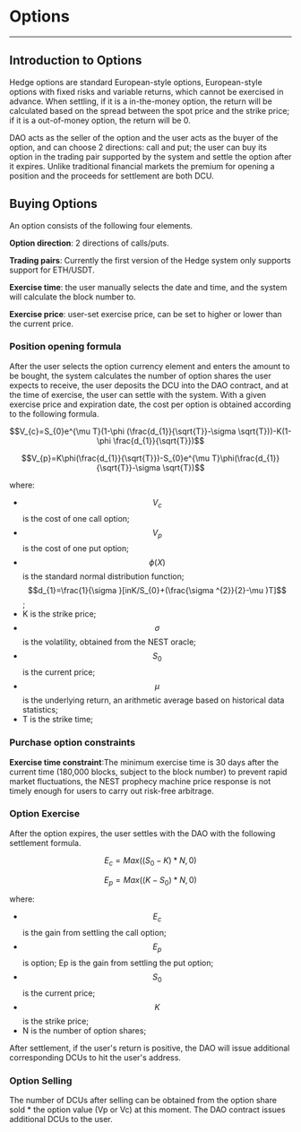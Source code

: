# Options

---

## Introduction to Options

Hedge options are standard European-style options, European-style options with fixed risks and variable returns, which cannot be exercised in advance. When settling, if it is a in-the-money option, the return will be calculated based on the spread between the spot price and the strike price; if it is a out-of-money option, the return will be 0. 

DAO acts as the seller of the option and the user acts as the buyer of the option, and can choose 2 directions: call and put; the user can buy its option in the trading pair supported by the system and settle the option after it expires. Unlike traditional financial markets the premium for opening a position and the proceeds for settlement are both DCU.

## Buying Options

An option consists of the following four elements.

**Option direction**: 2 directions of calls/puts.

**Trading pairs**: Currently the first version of the Hedge system only supports support for ETH/USDT.

**Exercise time**: the user manually selects the date and time, and the system will calculate the block number to.

**Exercise price**: user-set exercise price, can be set to higher or lower than the current price.

### Position opening formula

After the user selects the option currency element and enters the amount to be bought, the system calculates the number of option shares the user expects to receive, the user deposits the DCU into the DAO contract, and at the time of exercise, the user can settle with the system. With a given exercise price and expiration date, the cost per option is obtained according to the following formula.

$$V_{c}=S_{0}e^{\mu T}(1-\phi (\frac{d_{1}}{\sqrt{T}}-\sigma \sqrt{T}))-K(1-\phi \frac{d_{1}}{\sqrt{T}})$$

$$V_{p}=K\phi(\frac{d_{1}}{\sqrt{T}})-S_{0}e^{\mu T}\phi(\frac{d_{1}}{\sqrt{T}}-\sigma \sqrt{T})$$

where:

- $$V_{c}$$ is the cost of one call option;
- $$V_{p}$$ is the cost of one put option;
- $$\phi(X)$$ is the standard normal distribution function;$$d_{1}=\frac{1}{\sigma }[inK/S_{0}+(\frac{\sigma ^{2}}{2}-\mu )T]$$;
- K is the strike price;
- $$\sigma$$ is the volatility, obtained from the NEST oracle;
- $$S_{0}$$ is the current price;
- $$\mu$$ is the underlying return, an arithmetic average based on historical data statistics;
- T is the strike time;

### Purchase option constraints

**Exercise time constraint**:The minimum exercise time is 30 days after the current time (180,000
blocks, subject to the block number) to prevent rapid market fluctuations, the NEST prophecy machine price response is not timely enough for users to carry out risk-free arbitrage.

### Option Exercise

After the option expires, the user settles with the DAO with the following settlement formula.

$$E_{c}=Max((S_{0}-K)*N, 0)$$

$$E_{p}=Max((K-S_{0})*N, 0)$$

where:

- $$E_{c}$$ is the gain from settling the call option;
- $$E_{p}$$ is option; Ep is the gain from settling the put option;
- $$S_{0}$$ is the current price;
- $$K$$ is the strike price;
- N is the number of option shares;

After settlement, if the user's return is positive, the DAO will issue additional corresponding DCUs to hit the user's address.

### Option Selling

The number of DCUs after selling can be obtained from the option share sold * the option value (Vp or Vc) at this moment. The DAO contract issues additional DCUs to the user.